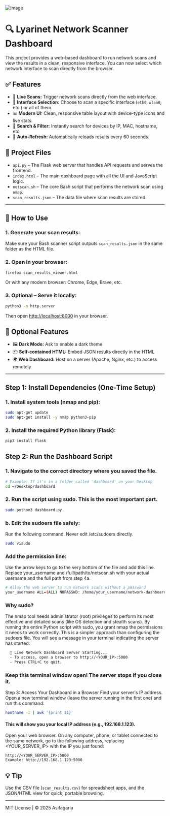 ![image](https://github.com/user-attachments/assets/b3385296-b6fa-4340-be55-dea59b3848a5)



# 🔍 Lyarinet Network Scanner Dashboard

This project provides a web-based dashboard to run network scans and view the results in a clean, responsive interface. You can now select which network interface to scan directly from the browser.

## ✅ Features

- 🚀 **Live Scans:** Trigger network scans directly from the web interface.
- 📡 **Interface Selection:** Choose to scan a specific interface (`eth0`, `wlan0`, etc.) or all of them.
- 📊 **Modern UI:** Clean, responsive table layout with device-type icons and live stats.
- 🔎 **Search & Filter:** Instantly search for devices by IP, MAC, hostname, etc.
- 🔄 **Auto-Refresh:** Automatically reloads results every 60 seconds.

## 📁 Project Files

- `api.py` – The Flask web server that handles API requests and serves the frontend.
- `index.html` – The main dashboard page with all the UI and JavaScript logic.
- `netscan.sh` – The core Bash script that performs the network scan using `nmap`.
- `scan_results.json` – The data file where scan results are stored.

---

## 🚀 How to Use

### 1. Generate your scan results:
Make sure your Bash scanner script outputs `scan_results.json` in the same folder as the HTML file.

### 2. Open in your browser:
```bash
firefox scan_results_viewer.html
```
Or with any modern browser: Chrome, Edge, Brave, etc.

### 3. Optional – Serve it locally:
```bash
python3 -m http.server
```
Then open [http://localhost:8000](http://localhost:8000) in your browser.

## 🌟 Optional Features

- 🖼 **Dark Mode:** Ask to enable a dark theme
- 📦 **Self-contained HTML:** Embed JSON results directly in the HTML
- 🌍 **Web Dashboard:** Host on a server (Apache, Nginx, etc.) to access remotely
----
## Step 1: Install Dependencies (One-Time Setup)

### 1. Install system tools (nmap and pip):    

```bash
sudo apt-get update
sudo apt-get install -y nmap python3-pip
```
### 2. Install the required Python library (Flask):

```bash
pip3 install flask
```
## Step 2: Run the Dashboard Script
### 1. Navigate to the correct directory where you saved the file.
```bash 
# Example: If it's in a folder called 'dashboard' on your Desktop
cd ~/Desktop/dashboard
```
### 2. Run the script using sudo. This is the most important part.
```sh
sudo python3 dashboard.py
```
### b. Edit the sudoers file safely:
Run the following command. Never edit /etc/sudoers directly.
```sh
sudo visudo
```
### Add the permission line:
Use the arrow keys to go to the very bottom of the file and add this line. Replace your_username and /full/path/to/netscan.sh with your actual username and the full path from step 4a.
```sh
# Allow the web server to run network scans without a password
your_username ALL=(ALL) NOPASSWD: /home/your_username/network-dashboard/netscan.sh
```

### Why sudo?
The nmap tool needs administrator (root) privileges to perform its most effective and detailed scans (like OS detection and stealth scans). By running the entire Python script with sudo, you grant nmap the permissions it needs to work correctly. This is a simpler approach than configuring the sudoers file.
You will see a message in your terminal indicating the server has started:

```sh
  🚀 Live Network Dashboard Server Starting...
  - To access, open a browser to http://<YOUR_IP>:5000
  - Press CTRL+C to quit.
  ```

  ### Keep this terminal window open! The server stops if you close it.
Step 3: Access Your Dashboard in a Browser
Find your server's IP address. Open a new terminal window (leave the server running in the first one) and run this command:

```sh
hostname -I | awk '{print $1}'
```
#### This will show you your local IP address (e.g., 192.168.1.123).
Open your web browser. On any computer, phone, or tablet connected to the same network, go to the following address, replacing <YOUR_SERVER_IP> with the IP you just found:

```
http://<YOUR_SERVER_IP>:5000
Example: http://192.168.1.123:5000
```


## 💡 Tip
Use the CSV file (`scan_results.csv`) for spreadsheet apps, and the JSON/HTML view for quick, portable browsing.

---
MIT License | © 2025 Asifagaria
